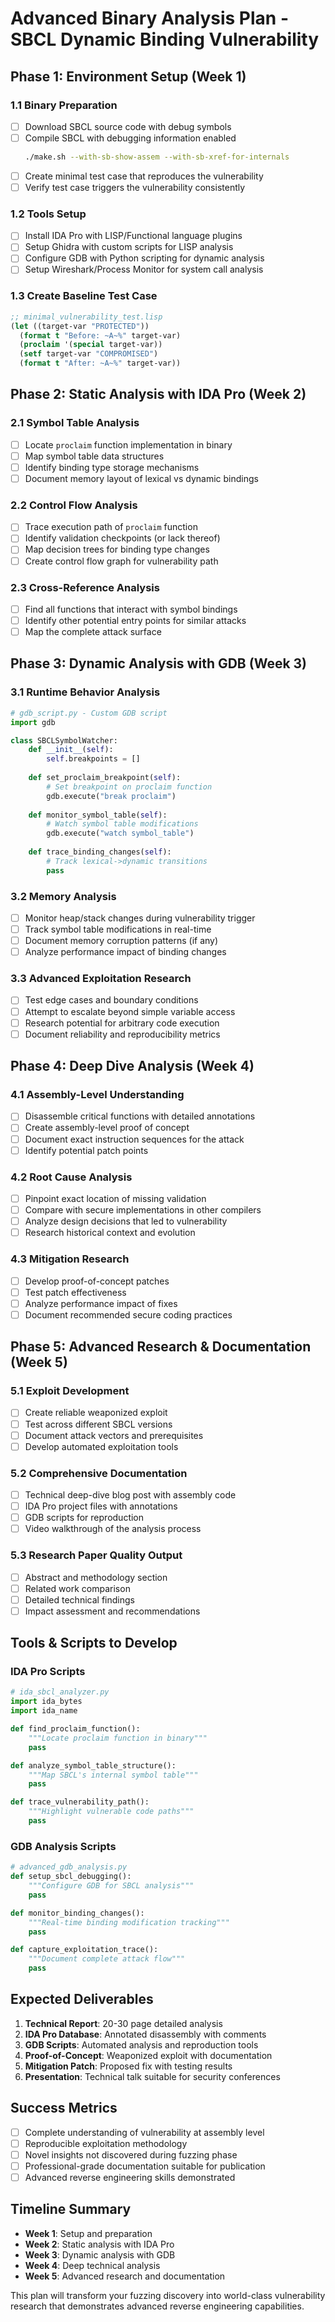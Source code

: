 # Advanced Binary Analysis Plan - SBCL Dynamic Binding Vulnerability

## Phase 1: Environment Setup (Week 1)

### 1.1 Binary Preparation
- [ ] Download SBCL source code with debug symbols
- [ ] Compile SBCL with debugging information enabled
  ```bash
  ./make.sh --with-sb-show-assem --with-sb-xref-for-internals
  ```
- [ ] Create minimal test case that reproduces the vulnerability
- [ ] Verify test case triggers the vulnerability consistently

### 1.2 Tools Setup
- [ ] Install IDA Pro with LISP/Functional language plugins
- [ ] Setup Ghidra with custom scripts for LISP analysis
- [ ] Configure GDB with Python scripting for dynamic analysis
- [ ] Setup Wireshark/Process Monitor for system call analysis

### 1.3 Create Baseline Test Case
```lisp
;; minimal_vulnerability_test.lisp
(let ((target-var "PROTECTED"))
  (format t "Before: ~A~%" target-var)
  (proclaim '(special target-var))
  (setf target-var "COMPROMISED")
  (format t "After: ~A~%" target-var))
```

## Phase 2: Static Analysis with IDA Pro (Week 2)

### 2.1 Symbol Table Analysis
- [ ] Locate `proclaim` function implementation in binary
- [ ] Map symbol table data structures
- [ ] Identify binding type storage mechanisms
- [ ] Document memory layout of lexical vs dynamic bindings

### 2.2 Control Flow Analysis
- [ ] Trace execution path of `proclaim` function
- [ ] Identify validation checkpoints (or lack thereof)
- [ ] Map decision trees for binding type changes
- [ ] Create control flow graph for vulnerability path

### 2.3 Cross-Reference Analysis
- [ ] Find all functions that interact with symbol bindings
- [ ] Identify other potential entry points for similar attacks
- [ ] Map the complete attack surface

## Phase 3: Dynamic Analysis with GDB (Week 3)

### 3.1 Runtime Behavior Analysis
```python
# gdb_script.py - Custom GDB script
import gdb

class SBCLSymbolWatcher:
    def __init__(self):
        self.breakpoints = []
    
    def set_proclaim_breakpoint(self):
        # Set breakpoint on proclaim function
        gdb.execute("break proclaim")
    
    def monitor_symbol_table(self):
        # Watch symbol table modifications
        gdb.execute("watch symbol_table")
    
    def trace_binding_changes(self):
        # Track lexical->dynamic transitions
        pass
```

### 3.2 Memory Analysis
- [ ] Monitor heap/stack changes during vulnerability trigger
- [ ] Track symbol table modifications in real-time
- [ ] Document memory corruption patterns (if any)
- [ ] Analyze performance impact of binding changes

### 3.3 Advanced Exploitation Research
- [ ] Test edge cases and boundary conditions
- [ ] Attempt to escalate beyond simple variable access
- [ ] Research potential for arbitrary code execution
- [ ] Document reliability and reproducibility metrics

## Phase 4: Deep Dive Analysis (Week 4)

### 4.1 Assembly-Level Understanding
- [ ] Disassemble critical functions with detailed annotations
- [ ] Create assembly-level proof of concept
- [ ] Document exact instruction sequences for the attack
- [ ] Identify potential patch points

### 4.2 Root Cause Analysis
- [ ] Pinpoint exact location of missing validation
- [ ] Compare with secure implementations in other compilers
- [ ] Analyze design decisions that led to vulnerability
- [ ] Research historical context and evolution

### 4.3 Mitigation Research
- [ ] Develop proof-of-concept patches
- [ ] Test patch effectiveness
- [ ] Analyze performance impact of fixes
- [ ] Document recommended secure coding practices

## Phase 5: Advanced Research & Documentation (Week 5)

### 5.1 Exploit Development
- [ ] Create reliable weaponized exploit
- [ ] Test across different SBCL versions
- [ ] Document attack vectors and prerequisites
- [ ] Develop automated exploitation tools

### 5.2 Comprehensive Documentation
- [ ] Technical deep-dive blog post with assembly code
- [ ] IDA Pro project files with annotations
- [ ] GDB scripts for reproduction
- [ ] Video walkthrough of the analysis process

### 5.3 Research Paper Quality Output
- [ ] Abstract and methodology section
- [ ] Related work comparison
- [ ] Detailed technical findings
- [ ] Impact assessment and recommendations

## Tools & Scripts to Develop

### IDA Pro Scripts
```python
# ida_sbcl_analyzer.py
import ida_bytes
import ida_name

def find_proclaim_function():
    """Locate proclaim function in binary"""
    pass

def analyze_symbol_table_structure():
    """Map SBCL's internal symbol table"""
    pass

def trace_vulnerability_path():
    """Highlight vulnerable code paths"""
    pass
```

### GDB Analysis Scripts
```python
# advanced_gdb_analysis.py
def setup_sbcl_debugging():
    """Configure GDB for SBCL analysis"""
    pass

def monitor_binding_changes():
    """Real-time binding modification tracking"""
    pass

def capture_exploitation_trace():
    """Document complete attack flow"""
    pass
```

## Expected Deliverables

1. **Technical Report**: 20-30 page detailed analysis
2. **IDA Pro Database**: Annotated disassembly with comments
3. **GDB Scripts**: Automated analysis and reproduction tools
4. **Proof-of-Concept**: Weaponized exploit with documentation
5. **Mitigation Patch**: Proposed fix with testing results
6. **Presentation**: Technical talk suitable for security conferences

## Success Metrics

- [ ] Complete understanding of vulnerability at assembly level
- [ ] Reproducible exploitation methodology
- [ ] Novel insights not discovered during fuzzing phase
- [ ] Professional-grade documentation suitable for publication
- [ ] Advanced reverse engineering skills demonstrated

## Timeline Summary

- **Week 1**: Setup and preparation
- **Week 2**: Static analysis with IDA Pro
- **Week 3**: Dynamic analysis with GDB
- **Week 4**: Deep technical analysis
- **Week 5**: Advanced research and documentation

This plan will transform your fuzzing discovery into world-class vulnerability research that demonstrates advanced reverse engineering capabilities.
